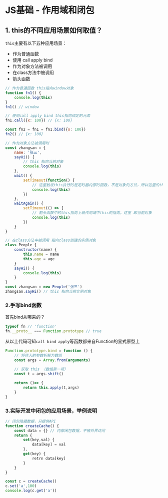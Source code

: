 # JS基础 - 作用域和闭包

## 1. this的不同应用场景如何取值？

`this`主要有以下五种应用场景：

- 作为普通函数
- 使用 call apply bind
- 作为对象方法被调用
- 在class方法中被调用
- 箭头函数



```js
// 作为普通函数 this指向window对象
function fn1() {
	console.log(this)
}
fn1() // window

// 使用call apply bind this指向绑定的元素
fn1.call({x: 100}) // {x: 100}

const fn2 = fn1 = fn1.bind({x: 100})
fn2() // {x: 100}

// 作为对象方法被调用时
const zhangsan = {
	name: '张三',
    sayHi() {
        // this 指向当前对象
        console.log(this)
    },
    wait() {
        setTimeout(function() {
            // 这里触发this执行的是定时器内部的函数，不是对象的方法，所以这里的this 指向 window对象
            console.log(this)
        })
    },
    waitAgain() {
		setTimeout(() => {
            // 箭头函数中的this指向上级作用域中this的指向，这里 即当前对象
            console.log(this)
        })
    }
}

// 在class方法中被调用 指向class创建的实例对象
class People {
	constructor(name) {
        this.name = name
        this.age = age
    }
    sayHi() {
		console.log(this)
    }
}
const zhangsan = new People('张三')
zhangsan.sayHi() // this 指向当前实例对象
```



### 2.手写bind函数

首先bind从哪来的？

```js
typeof fn // 'function'
fn.__proto__ === Function.prototype // true
```

从以上代码可知`call bind apply`等函数都来自Function的显式原型上

```js
Function.prototype.bind = function () {
    // 将传入的参数拆解为数组
    const args = Array.from(arguments)
    
    // 获取 this （数组第一项）
    const t = args.shift()

    return ()=> {
		return this.apply(t,args)
    }
}
```



### 3.实际开发中闭包的应用场景，举例说明

```js
// 闭包隐藏数据，只提供API
function createCache() {
    const data = {} // 内部闭包数据，不被外界访问
    return {
		set(key,val) {
            data[key] = val
        },
        get(key) {
			retrn data[key]
        }
    }
}

const c = createCache()
c.set('a',100)
console.log(c.get('a'))
```






